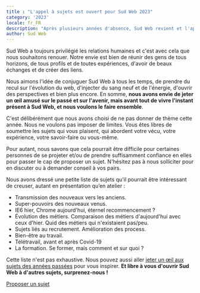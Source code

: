 ```yaml
---
title : "L'appel à sujets est ouvert pour Sud Web 2023"
category: '2023'
locale: fr_FR
description: "Après plusieurs années d'absence, Sud Web revient et l'appel à sujets est ouvert jusqu'au 7 avril."
author: Sud Web
---
```


Sud Web a toujours privilégié les relations humaines et c'est avec cela que nous souhaitons renouer. Notre envie est bien de réunir des gens de tous horizons, de tous profils et de toutes expériences, d'avoir de beaux échanges et de créer des liens.

Nous aimons l'idée de conjuguer Sud Web à tous les temps, de prendre du recul sur l'évolution du web, d'injecter du sang neuf et de l'énergie, d'ouvrir des perspectives et bien plus encore. En somme, **nous avons envie de jeter un œil amusé sur le passé et sur l'avenir, mais avant tout de vivre l'instant présent à Sud Web, et nous voulons le faire ensemble**.

C'est délibérément que nous avons choisi de ne pas donner de thème cette année. Nous ne voulons pas imposer de limites. Vous êtes libres de soumettre les sujets qui vous plaisent, qui abordent votre vécu, votre expérience, votre savoir-faire ou vous-même.

Pour autant, nous savons que cela pourrait être difficile pour certaines personnes de se projeter et/ou de prendre suffisamment confiance en elles pour passer le cap de proposer un sujet. N'hésitez pas à nous solliciter pour en discuter ou à demander conseil à vos pairs.

Nous avons dressé une petite liste de sujets qu'il pourrait être intéressant de creuser, autant en présentation qu’en atelier :

* Transmission des nouveaux vers les anciens.
* Super-pouvoirs des nouveaux venus.
* IE6 hier, Chrome aujourd'hui, éternel recommencement ?
* Évolution des métiers. Comparaison des métiers d'aujourd'hui avec ceux d'hier. Quid des métiers qui n'existaient pas/peu.
* Sujets liés au recrutement. Amélioration des process.
* Bien-être au travail.
* Télétravail, avant et après Covid-19
* La formation. Se former, mais comment et sur quoi ?

Cette liste n'est pas exhaustive. Nous pouvez aussi aller [jeter un œil aux sujets des années passées](https://vimeo.com/sudweb) pour vous inspirer. **Et libre à vous d'ouvrir Sud Web à d'autres sujets, surprenez-nous !**

<p class="text-center"> <a class="button" data-text="Proposer un sujet pour Sud Web 2023" href="https://sudweb.fr/2023/appel-a-sujet/"> <span class="button-inner">Proposer un sujet</span> </a> </p> 
